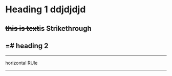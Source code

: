 <!-- Headings -->
<!-- Strikethrough -->
<!-- Horizontal Rule -->
# Heading 1 ddjdjdjd

~~this is text~~is Strikethrough
---
=# heading 2
---
---
horizontal RUle
___
